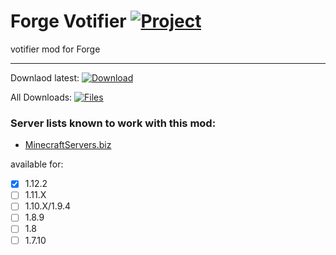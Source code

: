 # Forge Votifier [![Project](http://cf.way2muchnoise.eu/full_293830_downloads.svg)](https://minecraft.curseforge.com/projects/293830)
votifier mod for Forge

---

Downlaod latest:
[![Download](https://curse.nikky.moe/api/img/293830?logo)](https://curse.nikky.moe/api/url/293830)

All Downloads:
[![Files](https://curse.nikky.moe/api/img/293830/files?logo)](https://minecraft.curseforge.com/projects/293830/files)

### Server lists known to work with this mod:
- [MinecraftServers.biz](https://minecraftservers.biz)

available for:
- [x] 1.12.2
- [ ] 1.11.X
- [ ] 1.10.X/1.9.4
- [ ] 1.8.9
- [ ] 1.8
- [ ] 1.7.10
